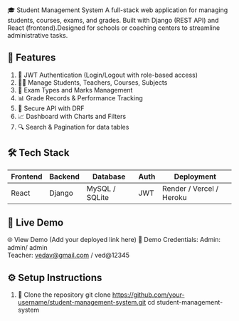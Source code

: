 🎓 Student Management System
A full-stack web application for managing students, courses, exams, and grades. Built with Django (REST API) and React (frontend).Designed for schools or coaching centers to streamline administrative tasks.

📌 Features
----------------
1. 🔐 JWT Authentication (Login/Logout with role-based access)
2. 👨‍🎓 Manage Students, Teachers, Courses, Subjects
3. 📝 Exam Types and Marks Management
4. 📊 Grade Records & Performance Tracking
5. 📂 Secure API with DRF
6. 📈 Dashboard with Charts and Filters
7. 🔍 Search & Pagination for data tables

🛠 Tech Stack
------------------
| Frontend | Backend | Database         | Auth | Deployment               |
| -------- | ------- | -----------------| ---- | ------------------------ |
| React    | Django  | MySQL / SQLite   | JWT  | Render / Vercel / Heroku |

🚀 Live Demo
----------------
🌐 View Demo (Add your deployed link here)
🧪 Demo Credentials: Admin: admin/ admin  
                      Teacher: vedav@gmail.com / ved@12345 


⚙️ Setup Instructions
--------------------------

1. 🔁 Clone the repository
    git clone https://github.com/your-username/student-management-system.git
    cd student-management-system


